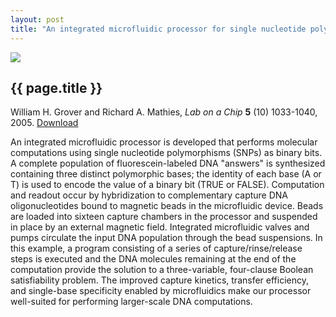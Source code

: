 ```yaml
---
layout: post
title: "An integrated microfluidic processor for single nucleotide polymorphism-based DNA computing"
---
```


[![](http://wgrover.com/images/microfluidic_processor.png)](pdfs/microfluidic_processor.pdf)

{{ page.title }}
----------------

William H. Grover and Richard A. Mathies, *Lab on a Chip* **5** (10) 1033-1040, 2005. [Download](pdfs/microfluidic_processor.pdf)

An integrated microfluidic processor is developed that performs molecular computations using single nucleotide polymorphisms (SNPs) as binary bits. A complete population of fluorescein-labeled DNA "answers" is synthesized containing three distinct polymorphic bases; the identity of each base (A or T) is used to encode the value of a binary bit (TRUE or FALSE). Computation and readout occur by hybridization to complementary capture DNA oligonucleotides bound to magnetic beads in the microfluidic device. Beads are loaded into sixteen capture chambers in the processor and suspended in place by an external magnetic field. Integrated microfluidic valves and pumps circulate the input DNA population through the bead suspensions. In this example, a program consisting of a series of capture/rinse/release steps is executed and the DNA molecules remaining at the end of the computation provide the solution to a three-variable, four-clause Boolean satisfiability problem. The improved capture kinetics, transfer efficiency, and single-base specificity enabled by microfluidics make our processor well-suited for performing larger-scale DNA computations.